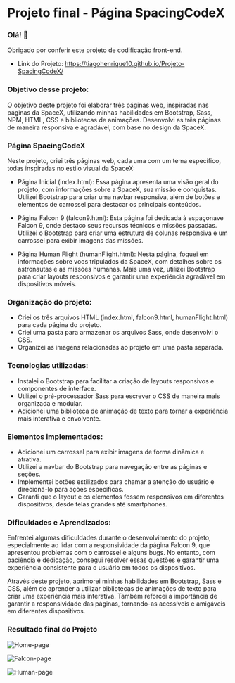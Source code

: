 # Projeto final - Página SpacingCodeX
### Olá! 👋
Obrigado por conferir este projeto de codificação front-end.

- Link do Projeto: https://tiagohenrique10.github.io/Projeto-SpacingCodeX/
  
### Objetivo desse projeto:
O objetivo deste projeto foi elaborar três páginas web, inspiradas nas páginas da SpaceX, utilizando minhas habilidades em Bootstrap, Sass, NPM, HTML, CSS e bibliotecas de animações. Desenvolvi as três páginas de maneira responsiva e agradável, com base no design da SpaceX.

### Página SpacingCodeX

Neste projeto, criei três páginas web, cada uma com um tema específico, todas inspiradas no estilo visual da SpaceX:

- Página Inicial (index.html): Essa página apresenta uma visão geral do projeto, com informações sobre a SpaceX, sua missão e conquistas. Utilizei Bootstrap para criar uma navbar responsiva, além de botões e elementos de carrossel para destacar os principais conteúdos.

- Página Falcon 9 (falcon9.html): Esta página foi dedicada à espaçonave Falcon 9, onde destaco seus recursos técnicos e missões passadas. Utilizei o Bootstrap para criar uma estrutura de colunas responsiva e um carrossel para exibir imagens das missões.

- Página Human Flight (humanFlight.html): Nesta página, foquei em informações sobre voos tripulados da SpaceX, com detalhes sobre os astronautas e as missões humanas. Mais uma vez, utilizei Bootstrap para criar layouts responsivos e garantir uma experiência agradável em dispositivos móveis.

### Organização do projeto:

- Criei os três arquivos HTML (index.html, falcon9.html, humanFlight.html) para cada página do projeto.
- Criei uma pasta para armazenar os arquivos Sass, onde desenvolvi o CSS.
- Organizei as imagens relacionadas ao projeto em uma pasta separada.
  
### Tecnologias utilizadas:

- Instalei o Bootstrap para facilitar a criação de layouts responsivos e componentes de interface.
- Utilizei o pré-processador Sass para escrever o CSS de maneira mais organizada e modular.
- Adicionei uma biblioteca de animação de texto para tornar a experiência mais interativa e envolvente.

### Elementos implementados:

- Adicionei um carrossel para exibir imagens de forma dinâmica e atrativa.
- Utilizei a navbar do Bootstrap para navegação entre as páginas e seções.
- Implementei botões estilizados para chamar a atenção do usuário e direcioná-lo para ações específicas.
- Garanti que o layout e os elementos fossem responsivos em diferentes dispositivos, desde telas grandes até smartphones.
  
### Dificuldades e Aprendizados:

Enfrentei algumas dificuldades durante o desenvolvimento do projeto, especialmente ao lidar com a responsividade da página Falcon 9, que apresentou problemas com o carrossel e alguns bugs. No entanto, com paciência e dedicação, consegui resolver essas questões e garantir uma experiência consistente para o usuário em todos os dispositivos.

Através deste projeto, aprimorei minhas habilidades em Bootstrap, Sass e CSS, além de aprender a utilizar bibliotecas de animações de texto para criar uma experiência mais interativa. Também reforcei a importância de garantir a responsividade das páginas, tornando-as acessíveis e amigáveis em diferentes dispositivos.

### Resultado final do Projeto

![Home-page](https://github.com/TiagoHenrique10/Projeto-Consumindo-API/assets/96561261/e3ed77d8-35c7-46cf-b545-11b4eb7b4333)

![Falcon-page](https://github.com/TiagoHenrique10/Projeto-Consumindo-API/assets/96561261/096292a9-c8d9-4d97-8170-f83e3f62cab8)

![Human-page](https://github.com/TiagoHenrique10/Projeto-Consumindo-API/assets/96561261/435f9198-8021-44cb-a2d8-71af5765e974)
